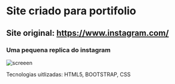 # Site criado para portifolio

## Site original: https://www.instagram.com/ 

### Uma pequena replica do instagram

![screeen](https://user-images.githubusercontent.com/84159325/177987101-4bffbc8f-bec4-4db7-9250-3f3df801588c.jpg)

Tecnologias uitlizadas: 
HTML5,
BOOTSTRAP,
CSS
